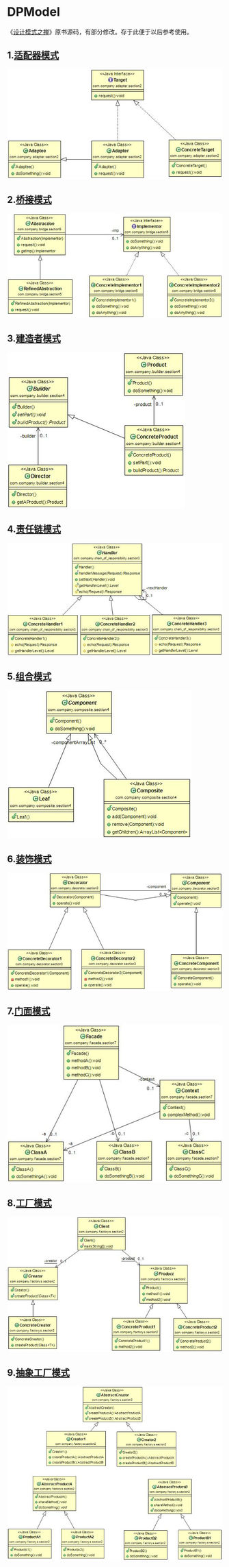 DPModel
=======

《[设计模式之禅](http://book.douban.com/subject/4260618/)》原书源码，有部分修改。存于此便于以后参考使用。

1.[适配器模式](https://github.com/nivance/DPModel/tree/master/src/dp/com/company/adapter)
-------------
![Alt text](src/dp/com/company/adapter/adapter.jpg "适配器模式类图")

2.[桥接模式](https://github.com/nivance/DPModel/tree/master/src/dp/com/company/bridge)
-------------
![Alt text](src/dp/com/company/bridge/bridge.jpg "桥接模式类图")

3.[建造者模式](https://github.com/nivance/DPModel/tree/master/src/dp/com/company/builder)
-------------
![Alt text](src/dp/com/company/builder/builder.jpg "建造者模式类图")

4.[责任链模式](https://github.com/nivance/DPModel/tree/master/src/dp/com/company/chain_of_responsibility)
-------------
![Alt text](src/dp/com/company/chain_of_responsibility/chainofresponsibility.jpg "责任链模式类图")

5.[组合模式](https://github.com/nivance/DPModel/tree/master/src/dp/com/company/composite)
-------------
![Alt text](src/dp/com/company/composite/composite.jpg "组合模式类图")

6.[装饰模式](https://github.com/nivance/DPModel/tree/master/src/dp/com/company/decorator)
-------------
![Alt text](src/dp/com/company/decorator/decorator.jpg "装饰模式类图")

7.[门面模式](https://github.com/nivance/DPModel/tree/master/src/dp/com/company/facade)
-------------
![Alt text](src/dp/com/company/facade/facade.jpg "门面模式类图")

8.[工厂模式](https://github.com/nivance/DPModel/tree/master/src/dp/com/company/factorys)
-------------
![Alt text](src/dp/com/company/factorys/factorys.jpg "工厂模式类图")

9.[抽象工厂模式](https://github.com/nivance/DPModel/tree/master/src/dp/com/company/factorya)
-------------
![Alt text](src/dp/com/company/factorya/factorya.jpg "抽象工厂模式类图")


